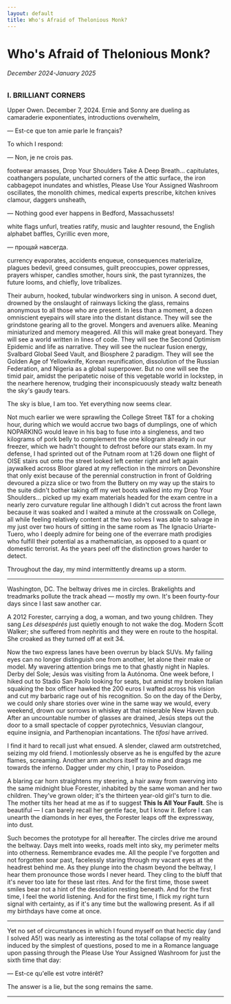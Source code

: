 ```yaml
---
layout: default
title: Who's Afraid of Thelonious Monk?
---
```


# Who's Afraid of Thelonious Monk?
###### December 2024-January 2025

### I. BRILLIANT CORNERS
Upper Owen. December 7, 2024. Ernie and Sonny are
dueling as camaraderie exponentiates, 
introductions overwhelm,

— Est-ce que ton amie parle le français?

To which I respond:

— Non, je ne crois pas.

footwear amasses, Drop Your Shoulders Take A Deep Breath... capitulates, coathangers populate, uncharted corners of the attic surface, the iron cabbagepot inundates and whistles, Please Use Your Assigned Washroom oscillates, the monolith chimes, medical experts prescribe, kitchen knives clamour, daggers unsheath,

— Nothing good ever happens in Bedford, Massachussets!

white flags unfurl, treaties ratify, music and laughter resound, the English alphabet baffles, Cyrillic even more, 

— прощай навсегда.

currency evaporates, accidents enqueue, consequences materialize, plagues bedevil, greed consumes, guilt preoccupies, power oppresses, prayers whisper, candles smother, hours sink, the past tyrannizes, the future looms, and chiefly, love tribalizes.

Their auburn, hooked, tubular windworkers sing in unison. A second duet, drowned by the onslaught of rainways licking the glass, remains anonymous to all those who are present. In less than a moment, a dozen omniscient eyepairs will stare into the distant distance. They will see the grindstone gearing all to the grovel. Mongers and avenuers alike. Meaning miniaturized and memory meagered. All this will make great boneyard. They will see a world written in lines of code. They will see the Second Optimism Epidemic and life as narrative. They will see the nuclear fusion energy, Svalbard Global Seed Vault, and Biosphere 2 paradigm. They will see the Golden Age of Yellowknife, Korean reunification, dissolution of the Russian Federation, and Nigeria as a global superpower. But no one will see the timid pair, amidst the peripatetic noise of this vegetable world in lockstep, in the nearhere herenow, trudging their inconspicuously steady waltz beneath the sky's gaudy tears.

The sky is blue, I am too. Yet everything now seems clear.

Not much earlier we were sprawling the College Street T&T for a choking hour, during which we would accrue two bags of dumplings, one of which NOPARKING would leave in his bag to fuse into a singleness, and two kilograms of pork belly to complement the one kilogram already in our freezer, which we hadn't thought to defrost before our stats exam. In my defense, I had sprinted out of the Putnam room at 1:26 down one flight of OISE stairs out onto the street looked left center right and left again jaywalked across Bloor glared at my reflection in the mirrors on Devonshire that only exist because of the perennial construction in front of Goldring devoured a pizza slice or two from the Buttery on my way up the stairs to the suite didn't bother taking off my wet boots walked into my Drop Your Shoulders... picked up my exam materials headed for the exam centre in a nearly zero curvature regular line although I didn't cut across the front lawn because it was soaked and I waited a minute at the crosswalk on College, all while feeling relatively content at the two solves I was able to salvage in my just over two hours of sitting in the same room as The Ignacio Uriarte-Tuero, who I deeply admire for being one of the everrare math prodigies who fulfill their potential as a mathematician, as opposed to a quant or domestic terrorist. As the years peel off the distinction grows harder to detect.

Throughout the day, my mind intermittently dreams up a storm.

---

Washington, DC. The beltway drives me in circles. Brakelights and treadmarks pollute the track ahead — mostly my own. It's been fourty-four days since I last saw another car.


A 2012 Forester, carrying a dog, a woman, and two young children. They sang *Les désespérés* just quietly enough to not wake the dog. Modern Scott Walker; she suffered from nephritis and they were en route to the hospital. She croaked as they turned off at exit 34.

Now the two express lanes have been overrun by black SUVs. My failing eyes can no longer distinguish one from another, let alone their make or model. My wavering attention brings me to that ghastly night in Naples. Derby del Sole; Jesús was visiting from la Autónoma. One week before, I hiked out to Stadio San Paolo looking for seats, but amidst my broken Italian squaking the box officer hawked the 200 euros I wafted across his vision and cut my barbaric rage out of his recognition. So on the day of the Derby, we could only share stories over wine in the same way we would, every weekend, drown our sorrows in whiskey at that miserable New Haven pub. After an uncountable number of glasses are drained, Jesús steps out the door to a small spectacle of copper pyrotechnics, Vesuvian clangour, equine insignia, and Parthenopian incantations. The *tifosi* have arrived.

I find it hard to recall just what ensued. A slender, clawed arm outstretched, seizing my old friend. I motionlessly observe as he is engulfed by the azure flames, screaming. Another arm anchors itself to mine and drags me towards the inferno. Dagger under my chin, I pray to Poseidon.

A blaring car horn straightens my steering, a hair away from swerving into the same midnight blue Forester, inhabited by the same woman and her two children. They've grown older; it's the thirteen year-old girl's turn to die. The mother tilts her head at me as if to suggest **This Is All Your Fault**. She is beautiful — I can barely recall her gentle face, but I know it. Before I can unearth the diamonds in her eyes, the Forester leaps off the expressway, into dust.

Such becomes the prototype for all hereafter. The circles drive me around the beltway. Days melt into weeks, roads melt into sky, my perimeter melts into otherness. Remembrance evades me. All the people I've forgotten and not forgotten soar past, facelessly staring through my vacant eyes at the headrest behind me. As they plunge into the chasm beyond the beltway, I hear them pronounce those words I never heard. They cling to the bluff that it's never too late for these last rites. And for the first time, those sweet smiles bear not a hint of the desolation resting beneath. And for the first time, I feel the world listening. And for the first time, I flick my right turn signal with certainty, as if it's any time but the wallowing present. As if all my birthdays have come at once.

---

Yet no set of circumstances in which I found myself on that hectic day (and I solved A5!) was nearly as interesting as the total collapse of my reality induced by the simplest of questions, posed to me in a Romance language upon passing through the Please Use Your Assigned Washroom for just the sixth time that day:

— Est-ce qu'elle est votre intérêt?

The answer is a lie, but the song remains the same.

---
